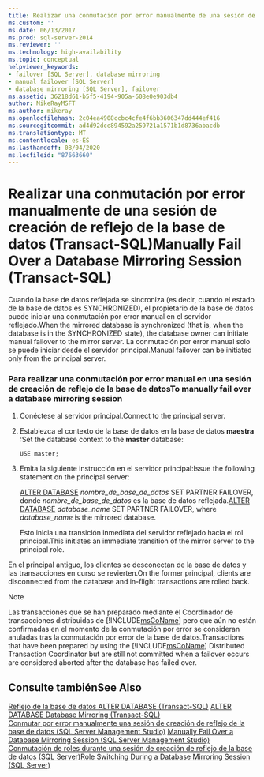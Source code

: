 ```yaml
---
title: Realizar una conmutación por error manualmente de una sesión de creación de reflejo de la base de datos (Transact-SQL) | Microsoft Docs
ms.custom: ''
ms.date: 06/13/2017
ms.prod: sql-server-2014
ms.reviewer: ''
ms.technology: high-availability
ms.topic: conceptual
helpviewer_keywords:
- failover [SQL Server], database mirroring
- manual failover [SQL Server]
- database mirroring [SQL Server], failover
ms.assetid: 36218d61-b5f5-4194-905a-608e0e903db4
author: MikeRayMSFT
ms.author: mikeray
ms.openlocfilehash: 2c04ea4908ccbc4cfe4f6bb3606347dd444ef416
ms.sourcegitcommit: ad4d92dce894592a259721a1571b1d8736abacdb
ms.translationtype: MT
ms.contentlocale: es-ES
ms.lasthandoff: 08/04/2020
ms.locfileid: "87663660"
---
```

# <a name="manually-fail-over-a-database-mirroring-session-transact-sql"></a><span data-ttu-id="ebc1f-102">Realizar una conmutación por error manualmente de una sesión de creación de reflejo de la base de datos (Transact-SQL)</span><span class="sxs-lookup"><span data-stu-id="ebc1f-102">Manually Fail Over a Database Mirroring Session (Transact-SQL)</span></span>
  <span data-ttu-id="ebc1f-103">Cuando la base de datos reflejada se sincroniza (es decir, cuando el estado de la base de datos es SYNCHRONIZED), el propietario de la base de datos puede iniciar una conmutación por error manual en el servidor reflejado.</span><span class="sxs-lookup"><span data-stu-id="ebc1f-103">When the mirrored database is synchronized (that is, when the database is in the SYNCHRONIZED state), the database owner can initiate manual failover to the mirror server.</span></span> <span data-ttu-id="ebc1f-104">La conmutación por error manual solo se puede iniciar desde el servidor principal.</span><span class="sxs-lookup"><span data-stu-id="ebc1f-104">Manual failover can be initiated only from the principal server.</span></span>  
  
### <a name="to-manually-fail-over-a-database-mirroring-session"></a><span data-ttu-id="ebc1f-105">Para realizar una conmutación por error manual en una sesión de creación de reflejo de la base de datos</span><span class="sxs-lookup"><span data-stu-id="ebc1f-105">To manually fail over a database mirroring session</span></span>  
  
1.  <span data-ttu-id="ebc1f-106">Conéctese al servidor principal.</span><span class="sxs-lookup"><span data-stu-id="ebc1f-106">Connect to the principal server.</span></span>  
  
2.  <span data-ttu-id="ebc1f-107">Establezca el contexto de la base de datos en la base de datos **maestra** :</span><span class="sxs-lookup"><span data-stu-id="ebc1f-107">Set the database context to the **master** database:</span></span>  
  
     `USE master;`  
  
3.  <span data-ttu-id="ebc1f-108">Emita la siguiente instrucción en el servidor principal:</span><span class="sxs-lookup"><span data-stu-id="ebc1f-108">Issue the following statement on the principal server:</span></span>  
  
     <span data-ttu-id="ebc1f-109">[ALTER DATABASE](/sql/t-sql/statements/alter-database-transact-sql-database-mirroring) *nombre_de_base_de_datos* SET PARTNER FAILOVER, donde *nombre_de_base_de_datos* es la base de datos reflejada.</span><span class="sxs-lookup"><span data-stu-id="ebc1f-109">[ALTER DATABASE](/sql/t-sql/statements/alter-database-transact-sql-database-mirroring) *database_name* SET PARTNER FAILOVER, where *database_name* is the mirrored database.</span></span>  
  
     <span data-ttu-id="ebc1f-110">Esto inicia una transición inmediata del servidor reflejado hacia el rol principal.</span><span class="sxs-lookup"><span data-stu-id="ebc1f-110">This initiates an immediate transition of the mirror server to the principal role.</span></span>  
  
 <span data-ttu-id="ebc1f-111">En el principal antiguo, los clientes se desconectan de la base de datos y las transacciones en curso se revierten.</span><span class="sxs-lookup"><span data-stu-id="ebc1f-111">On the former principal, clients are disconnected from the database and in-flight transactions are rolled back.</span></span>  
  
> [!NOTE]  
>  <span data-ttu-id="ebc1f-112">Las transacciones que se han preparado mediante el Coordinador de transacciones distribuidas de [!INCLUDE[msCoName](../../includes/msconame-md.md)] pero que aún no están confirmadas en el momento de la conmutación por error se consideran anuladas tras la conmutación por error de la base de datos.</span><span class="sxs-lookup"><span data-stu-id="ebc1f-112">Transactions that have been prepared by using the [!INCLUDE[msCoName](../../includes/msconame-md.md)] Distributed Transaction Coordinator but are still not committed when a failover occurs are considered aborted after the database has failed over.</span></span>  
  
## <a name="see-also"></a><span data-ttu-id="ebc1f-113">Consulte también</span><span class="sxs-lookup"><span data-stu-id="ebc1f-113">See Also</span></span>  
 <span data-ttu-id="ebc1f-114">[Reflejo de la base de datos ALTER DATABASE &#40;Transact-SQL&#41;](/sql/t-sql/statements/alter-database-transact-sql-database-mirroring) </span><span class="sxs-lookup"><span data-stu-id="ebc1f-114">[ALTER DATABASE Database Mirroring &#40;Transact-SQL&#41;](/sql/t-sql/statements/alter-database-transact-sql-database-mirroring) </span></span>  
 <span data-ttu-id="ebc1f-115">[Conmutar por error manualmente una sesión de creación de reflejo de la base de datos &#40;SQL Server Management Studio&#41;](manually-fail-over-a-database-mirroring-session-sql-server-management-studio.md) </span><span class="sxs-lookup"><span data-stu-id="ebc1f-115">[Manually Fail Over a Database Mirroring Session &#40;SQL Server Management Studio&#41;](manually-fail-over-a-database-mirroring-session-sql-server-management-studio.md) </span></span>  
 [<span data-ttu-id="ebc1f-116">Conmutación de roles durante una sesión de creación de reflejo de la base de datos &#40;SQL Server&#41;</span><span class="sxs-lookup"><span data-stu-id="ebc1f-116">Role Switching During a Database Mirroring Session &#40;SQL Server&#41;</span></span>](role-switching-during-a-database-mirroring-session-sql-server.md)  
  
  

